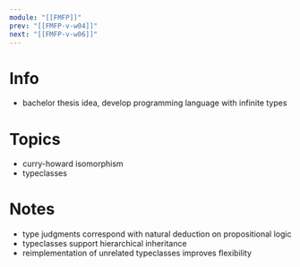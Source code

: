 ```yaml
---
module: "[[FMFP]]"
prev: "[[FMFP-v-w04]]"
next: "[[FMFP-v-w06]]"
---
```



# Info
- bachelor thesis idea, develop programming language with infinite types


# Topics
- curry-howard isomorphism
- typeclasses


# Notes
- type judgments correspond with natural deduction on propositional logic
- typeclasses support hierarchical inheritance
- reimplementation of unrelated typeclasses improves flexibility
